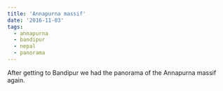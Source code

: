 ```yaml
---
title: 'Annapurna massif'
date: '2016-11-03'
tags:
  - annapurna
  - bandipur
  - nepal
  - panorama
---
```


After getting to Bandipur we had the panorama of the Annapurna massif again.
